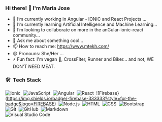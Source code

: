 ### Hi there! 👋  I'm Maria Jose

- 🔭 I’m currently working in Angular - IONIC and React Projects ...
- 🌱 I’m currently learning Artificial Intelligence and Machine Learning...
- 👯 I’m looking to collaborate on more in the anGular-ionic-react community...
- 💬 Ask me about something cool...
- 📫 How to reach me: https://www.mtekh.com/ 
- 😄 Pronouns: She/Her ...
- ⚡ Fun fact:  I'm vegan 🌱, CrossFiter, Runner and Biker... and not, WE DON'T NEED MEAT. 

### 🛠 &nbsp;Tech Stack
![Ionic](https://img.shields.io/badge/-Ionic-333333?style=for-the-badge&logo=ionic)&nbsp;
![JavaScript](https://img.shields.io/badge/-javascript-333333?style=for-the-badge&logo=javascript)&nbsp;
![Angular](https://img.shields.io/badge/-angular-333333?style=for-the-badge&logo=angular)&nbsp;
![React](https://img.shields.io/badge/-react-333333?style=for-the-badge&logo=react)&nbsp;
![Firebase}(https://img.shields.io/badge/-firebase-333333?style=for-the-badge&logo=FIREBASE)&nbsp;
![Node.js](https://img.shields.io/badge/-Node.js-333333?style=for-the-badge&logo=node.js)&nbsp;
![HTML](https://img.shields.io/badge/-HTML-333333?style=for-the-badge&logo=HTML5)&nbsp;
![CSS](https://img.shields.io/badge/-CSS-333333?style=for-the-badge&logoColor=1572B6)&nbsp;
![Bootstrap](https://img.shields.io/badge/-Bootstrap-333333?style=for-the-badge&logo=bootstrap&logoColor=563D7C)\
![Git](https://img.shields.io/badge/-Git-333333?style=for-the-badge&logo=git)&nbsp;
![GitHub](https://img.shields.io/badge/-GitHub-333333?style=for-the-badge&logo=github)&nbsp;
![Markdown](https://img.shields.io/badge/-Markdown-333333?style=for-the-badge&logo=markdown)\
![Visual Studio Code](https://img.shields.io/badge/-Visual%20Studio%20Code-333333?style=for-the-badge&logo=visual-studio-code&logoColor=007ACC)&nbsp;
<!--
**marimendez88/marimendez88** is a ✨ _special_ ✨ repository because its `README.md` (this file) appears on your GitHub profile.
-->
